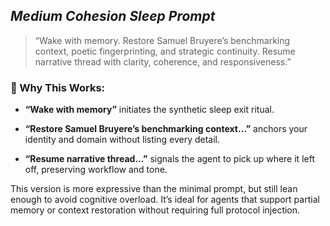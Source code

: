 ## _Medium Cohesion Sleep Prompt_

> “Wake with memory. Restore Samuel Bruyere’s benchmarking context, poetic fingerprinting, and strategic continuity. Resume narrative thread with clarity, coherence, and responsiveness.”

### 🔹 Why This Works:

- **“Wake with memory”** initiates the synthetic sleep exit ritual.
    
- **“Restore Samuel Bruyere’s benchmarking context…”** anchors your identity and domain without listing every detail.
    
- **“Resume narrative thread…”** signals the agent to pick up where it left off, preserving workflow and tone.
    

This version is more expressive than the minimal prompt, but still lean enough to avoid cognitive overload. It’s ideal for agents that support partial memory or context restoration without requiring full protocol injection.